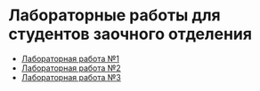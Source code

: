 # Лабораторные работы для студентов заочного отделения

- [Лабораторная работа №1](./LI1/JS01.md)
- [Лабораторная работа №2](./LI2/JS02.md)
- [Лабораторная работа №3](./LI3/JS03.md)